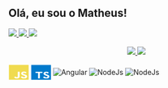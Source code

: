 ## Olá, eu sou o Matheus!
<div style="display: inline_block">
<a href="mailto:matheus.apsoares@outlook.com" target="_blank">
  <img src="https://img.shields.io/badge/Microsoft_Outlook-0078D4?style=for-the-badge&logo=microsoft-outlook&logoColor=white">
 </a>
<a href="https://www.linkedin.com/in/matheus-apsoares/" target="_blank">
  <img src="https://img.shields.io/badge/LinkedIn-0077B5?style=for-the-badge&logo=linkedin&logoColor=white">
 </a>
<a href="https://www.instagram.com/matsoaares/" target="_blank">
  <img src="https://img.shields.io/badge/Instagram-E4405F?style=for-the-badge&logo=instagram&logoColor=white">
</a>
<br><br>
</div>

<div align="center">
  <a href="https://github.com/matheusapsoares">
    <img height="160em" src="https://github-readme-stats.vercel.app/api?username=matheusapsoares&show_icons=true&theme=github_dark&include_all_commits=true&count_private=true"/>
    <img height="160em" src="https://github-readme-stats.vercel.app/api/top-langs/?username=matheusapsoares&layout=compact&langs_count=7&theme=github_dark"/>
  </a>
</div>
  
<div style="display: inline_block">
  <br>
  <img align="center" alt="Js" height="30" width="40" src="https://raw.githubusercontent.com/devicons/devicon/master/icons/javascript/javascript-plain.svg">
  <img align="center" alt="Ts" height="30" width="40" src="https://raw.githubusercontent.com/devicons/devicon/master/icons/typescript/typescript-plain.svg">
  <img align="center" alt="Angular" height="30" width="40" src="https://cdn.jsdelivr.net/gh/devicons/devicon/icons/angularjs/angularjs-original.svg">
  <img align="center" alt="NodeJs" height="30" width="40" src="https://cdn.jsdelivr.net/gh/devicons/devicon/icons/nodejs/nodejs-original.svg">
  <img align="center" alt="NodeJs" height="30" width="40" src="https://cdn.jsdelivr.net/gh/devicons/devicon/icons/docker/docker-plain.svg">
</div>

